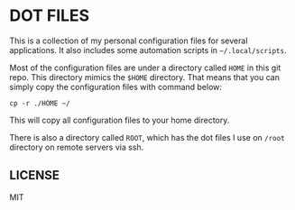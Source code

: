 # DOT FILES

This is a collection of my personal configuration files for several applications.
It also includes some automation scripts in `~/.local/scripts`.

Most of the configuration files are under a directory called `HOME` in this  git
repo. This directory mimics the `$HOME`  directory.  That  means  that  you  can
simply copy the configuration files with command below:

```shell
cp -r ./HOME ~/
```

This will copy all configuration files to your home directory. 

There is also a directory called `ROOT`, which  has  the  dot  files  I  use  on
`/root` directory on remote servers via ssh. 

## LICENSE

MIT
